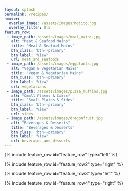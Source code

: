 ```yaml
---
layout: splash
permalink: /recipes/
header:
  overlay_image: /assets/images/mojito.jpg
  overlay_filter: 0.5
feature_row:
 - image_path: /assets/images/meat_mains.jpg
   alt: "Meat & Seafood Mains"
   title: "Meat & Seafood Mains"
   btn_class: "btn--primary"
   btn_label: "View"
   url: meat_and_seafoods
 - image_path: /assets/images/eggplants.jpg
   alt: "Vegan & Vegetarian Mains"  
   title: "Vegan & Vegetarian Mains"
   btn_class: "btn--primary"
   btn_label: "View"
   url: vegetarians
 - image_path: /assets/images/pizza_muffins.jpg
   alt: "Small Plates & Sides"
   title: "Small Plates & Sides"
   btn_class: "btn--primary"
   btn_label: "View"
   url: sides
 - image_path: /assets/images/dragonfruit.jpg
   alt: "Beverages & Desserts"      
   title: "Beverages & Desserts"  
   btn_class: "btn--primary"
   btn_label: "View"
   url: beverages_and_desserts
---
```


{% include feature_row id="feature_row" type="left" %}

{% include feature_row id="feature_row2" type="right" %}

{% include feature_row id="feature_row3" type="left" %}

{% include feature_row id="feature_row4" type="right" %}
